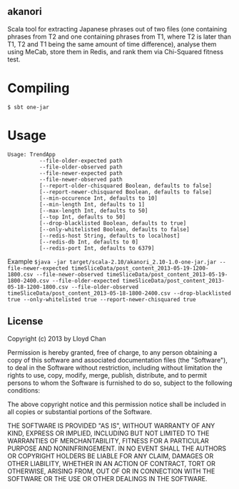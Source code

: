 akanori
------------------

Scala tool for extracting Japanese phrases out of two files (one containing phrases from T2 and one containing phrases from T1, where T2 is later than T1, T2 and T1 being the same amount of time difference), analyse them using MeCab, store them in Redis, and rank them via Chi-Squared fitness test.

Compiling
=======

`$ sbt one-jar`

Usage
=====

```
Usage: TrendApp
          --file-older-expected path
          --file-older-observed path
          --file-newer-expected path
          --file-newer-observed path
          [--report-older-chisquared Boolean, defaults to false]
          [--report-newer-chisquared Boolean, defaults to false]
          [--min-occurence Int, defaults to 10]
          [--min-length Int, defaults to 1]
          [--max-length Int, defaults to 50]
          [--top Int, defaults to 50]
          [--drop-blacklisted Boolean, defaults to true]
          [--only-whitelisted Boolean, defaults to false]
          [--redis-host String, defaults to localhost]
          [--redis-db Int, defaults to 0]
          [--redis-port Int, defaults to 6379]

```

Example
`$java -jar target/scala-2.10/akanori_2.10-1.0-one-jar.jar --file-newer-expected timeSliceData/post_content_2013-05-19-1200-1800.csv --file-newer-observed timeSliceData/post_content_2013-05-19-1800-2400.csv --file-older-expected timeSliceData/post_content_2013-05-18-1200-1800.csv --file-older-observed timeSliceData/post_content_2013-05-18-1800-2400.csv --drop-blacklisted true --only-whitelisted true --report-newer-chisquared true`

## License

Copyright (c) 2013 by Lloyd Chan

Permission is hereby granted, free of charge, to any person obtaining a
copy of this software and associated documentation files (the
"Software"), to deal in the Software without restriction, including
without limitation the rights to use, copy, modify, merge, publish,
distribute, and to permit persons to whom the Software is furnished to do so, subject to
the following conditions:

The above copyright notice and this permission notice shall be included
in all copies or substantial portions of the Software.

THE SOFTWARE IS PROVIDED "AS IS", WITHOUT WARRANTY OF ANY KIND, EXPRESS
OR IMPLIED, INCLUDING BUT NOT LIMITED TO THE WARRANTIES OF
MERCHANTABILITY, FITNESS FOR A PARTICULAR PURPOSE AND NONINFRINGEMENT.
IN NO EVENT SHALL THE AUTHORS OR COPYRIGHT HOLDERS BE LIABLE FOR ANY
CLAIM, DAMAGES OR OTHER LIABILITY, WHETHER IN AN ACTION OF CONTRACT,
TORT OR OTHERWISE, ARISING FROM, OUT OF OR IN CONNECTION WITH THE
SOFTWARE OR THE USE OR OTHER DEALINGS IN THE SOFTWARE.